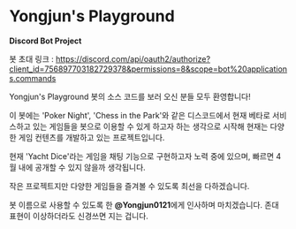 # Yongjun's Playground
**Discord Bot Project**

봇 초대 링크 : https://discord.com/api/oauth2/authorize?client_id=756897703182729378&permissions=8&scope=bot%20applications.commands

Yongjun's Playground 봇의 소스 코드를 보러 오신 분들 모두 환영합니다!

이 봇에는 'Poker Night', 'Chess in the Park'와 같은 디스코드에서 현재 베타로 서비스하고 있는 게임들을 봇으로 이용할 수 있게 하고자 하는 생각으로 시작해 현재는 다양한 게임 컨텐츠를 개발하고 있는 프로젝트입니다. 

현재 'Yacht Dice'라는 게임을 채팅 기능으로 구현하고자 노력 중에 있으며, 빠르면 4월 내에 공개할 수 있지 않을까 생각됩니다.

작은 프로젝트지만 다양한 게임들을 즐겨볼 수 있도록 최선을 다하겠습니다.

봇 이름으로 사용할 수 있도록 한 **@Yongjun0121**에게 인사하며 마치겠습니다. 존대 표현이 이상하더라도 신경쓰면 지는 겁니다.
